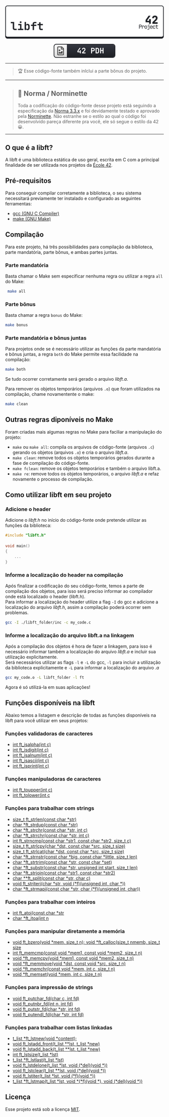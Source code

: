 <div align=center>

[![](./libft_light.svg)](#)

[![](./42pdh_badge.svg)](https://github.com/gawbsouza/42-pdh)

</div>

---

> 🏆 Esse código-fonte também inlclui a parte bônus do projeto.

---

> ## 🎠 Norma / Norminette
> Toda a codificação do código-fonte desse projeto está seguindo a especificação da [Norma 3.3.x](https://github.com/42School/norminette/blob/master/pdf/en.norm.pdf) e foi devidamente testado e aprovado pela [Norminette](https://github.com/42School/norminette). Não estranhe se o estilo ao qual o código foi desenvolvido pareça diferente pra você, ele só segue o estilo da 42 😀.

---

## O que é a libft?
A libft é uma biblioteca estática de uso geral, escrita em C com a principal finalidade de ser utilizada nos projetos da [École 42](https://42.fr/en/homepage/).

## Pré-requisitos
Para conseguir compilar corretamente a biblioteca, o seu sistema necessitará previamente ter instalado e configurado as seguintes ferramentas:

- [gcc (GNU C Compiler)](https://gcc.gnu.org/)  
- [make (GNU Make)](https://www.gnu.org/software/make/)

## Compilação
 Para este projeto, há três possibilidades para compilação da biblioteca, parte mandatória, parte bônus, e ambas partes juntas.

### Parte mandatória
Basta chamar o Make sem especificar nenhuma regra ou utilizar a regra `all` do Make:
```bash
 make all
```
### Parte bônus
Basta chamar a regra `bonus` do Make:
```bash
make bonus
```
### Parte mandatória e bônus juntas
Para projetos onde se é necessário utilizar as funções da parte mandatória e bônus juntas, a regra `both` do Make permite essa facilidade na compilação:
```bash
make both
```
Se tudo ocorrer corretamente será gerado o arquivo *libft.a*.  

Para remover os objetos temporários (arquivos `.o`) 
que foram utilizados na compilação, chame novamentente o make:
```bash
make clean
```
## Outras regras diponíveis no Make
Foram criadas mais algumas regras no Make para faciliar a manipulação do projeto:

- `make` ou `make all`: compila os arquivos de código-fonte (arquivos `.c`) gerando os objetos (arquivos `.o`) e cria o arquivo *libft.a*.  
- `make clean`: remove todos os objetos temporários gerados durante a fase de compilação do código-fonte.   
- `make fclean`: remove os objetos temporários e também o arquivo libft.a.  
- `make re`: remove todos os objetos temporários, o arquivo *libft.a* e refaz novamente o processo de compilação.  

## Como utilizar libft em seu projeto
### Adicione o header
Adicione o *libft.h* no início do código-fonte onde pretende utilizar as funções da biblioteca:
```c
#include "libft.h"

void main()
{
	...
}
```

### Informe a localização do header na compilação
Após finalizar a codificação do seu código-fonte, temos a parte de compilação dos objetos, para isso será preciso informar ao compilador onde está localizado o header (libft.h).  
Para informar a localização do header utilize a flag `-I` do gcc e adicione a localização do arquivo *libft.h*, assim a compilação poderá ocorrer sem problemas.
```bash
gcc -I ./libft_folder/inc -c my_code.c
```
### Informe a localização do arquivo libft.a na linkagem
Após a compilação dos objetos é hora de fazer a linkagem, para isso é necessário informar também a localização do arquivo *libft.a* e incluir sua utilização explicitamente.  
Será necessários utilizar as flags `-l` e `-L` do gcc, `-l` para incluir a utilização da biblioteca explicitamente e `-L` para informar a localização do arquivo *.a*
```bash
gcc my_code.o -L libft_folder -l ft
```
Agora é só utilizá-la em suas aplicações!

## Funções disponíveis na libft
Abaixo temos a listagem e descrição de todas as funções disponíveis na libft para você utilizar em seus projetos:

### Funções validadoras de caracteres
- [int ft_isalpha(int c)](./src/ft_isalpha.c)   
- [int ft_isdigit(int c)](./src/ft_isdigit.c) 
- [int ft_isalnum(int c)](./src/ft_isalnum.c) 
- [int ft_isascii(int c)](./src/ft_isascii.c) 
- [int ft_isprint(int c)](./src/ft_isprint.c) 

### Funções manipuladoras de caracteres
- [int ft_toupper(int c)](./src/ft_toupper.c)
- [int ft_tolower(int c](./src/ft_tolower.c)


### Funções para trabalhar com strings
- [size_t ft_strlen(const char \*str)](./src/ft_strlen.c) 
- [char \*ft_strdup(const char \*str)](./src/ft_strdup.c) 
- [char \*ft_strchr(const char \*str, int c)](./src/ft_strchr.c) 
- [char \*ft_strrchr(const char \*str, int c)](./src/ft_strrchr.c) 
- [int ft_strncmp(const char \*str1, const char \*str2, size_t c)](./src/ft_strncmp.c) 
- [size_t ft_strlcpy(char \*dst, const char \*src, size_t size)](./src/ft_strlcpy.c) 
- [size_t ft_strlcat(char \*dst, const char \*src, size_t size)](./src/ft_strlcat.c) 
- [char \*ft_strnstr(const char \*big, const char \*little, size_t len)](./src/ft_strnstr.c) 
- [char \*ft_strtrim(const char \*str, const char \*set)](./src/ft_strtrim.c) 
- [char \*ft_substr(const char \*str, unsigned int start, size_t len)](./src/ft_substr.c) 
- [char \*ft_strjoin(const char \*str1, const char \*str2)](./src/ft_strjoin.c) 
- [char \*\*ft_split(const char \*str, char c)](./src/ft_split.c) 
- [void ft_striteri(char \*str, void (\*f)(unsigned int, char \*))](./src/ft_striteri.c) 
- [char \*ft_strmapi(const char \*str, char (\*f)(unsigned int, char))](./src/ft_strmapi.c) 

### Funções para trabalhar com inteiros
- [int ft_atoi(const char \*str](./src/ft_atoi.c) 
- [char \*ft_itoa(int n](./src/ft_itoa.c) 

### Funções para manipular diretamente a memória
- [void ft_bzero(void \*mem, size_t n); void \*ft_calloc(size_t nmemb, size_t size](./src/ft_bzero.c) 
- [int ft_memcmp(const void \*mem1, const void \*mem2, size_t n)](./src/ft_memcmp.c) 
- [void \*ft_memcpy(void \*mem1, const void \*mem2, size_t n)](./src/ft_memcpy.c) 
- [void \*ft_memmove(void \*dst, const void \*src, size_t n)](./src/ft_memmove.c) 
- [void \*ft_memchr(const void \*mem, int c, size_t n)](./src/ft_memchr.c) 
- [void \*ft_memset(void \*mem, int c, size_t n)](./src/ft_memset.c) 

### Funções para impressão de strings
- [void ft_putchar_fd(char c, int fd)](./src/ft_putchar_fd.c) 
- [void ft_putnbr_fd(int n, int fd)](./src/ft_putnbr_fd.c) 
- [void ft_putstr_fd(char \*str, int fd)](./src/ft_putstr_fd.c) 
- [void ft_putendl_fd(char \*str, int fd)](./src/ft_putendl_fd.c) 

### Funções para trabalhar com listas linkadas
- [t_list \*ft_lstnew(void \*content);](./src/ft_lstnew.c) 
- [void ft_lstadd_front(t_list \*\*lst, t_list \*new)](./src/ft_lstadd_front.c) 
- [void ft_lstadd_back(t_list \*\*lst, t_list \*new)](./src/ft_lstadd_back.c) 
- [int ft_lstsize(t_list \*lst)](./src/ft_lstsize.c) 
- [t_list \*ft_lstlast(t_list \*lst)](./src/ft_lstlast.c) 
- [void ft_lstdelone(t_list \*lst, void (\*del)(void \*))](./src/ft_lstdelone.c) 
- [void ft_lstclear(t_list \*\*lst, void (\*del)(void \*))](./src/ft_lstclear.c) 
- [void ft_lstiter(t_list \*lst, void (\*f)(void \*))](./src/ft_lstiter.c) 
- [t_list \*ft_lstmap(t_list \*lst, void \*(\*f)(void \*), void (\*del)(void \*))](./src/ft_lstmap.c) 

## Licença
Esse projeto está sob a licença [MIT](https://opensource.org/license/mit/).

